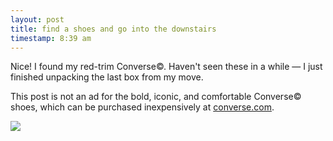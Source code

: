 ```yaml
---
layout: post
title: find a shoes and go into the downstairs
timestamp: 8:39 am
---
```


Nice! I found my red-trim Converse©. Haven't seen these in a while — I just finished unpacking the last box from my move.

This post is not an ad for the bold, iconic, and comfortable Converse© shoes, which can be purchased inexpensively at [converse.com](http://www.converse.com/us/en_us/c/converse). 

![](https://lh3.googleusercontent.com/6ci17aNNyJGkUGhfu7QS1p3OiTbzbMX5m1o6ZDxafLy3smjVmaQnM-JR0ZS_HyOnjin5yxDJ9I9w7g0wuYzWU1zCn5h57K9wIWm-ZLBKC7FhvMdgriXAyswsgMgVOdsmYdBF6aqVDY7EcD0HJ4zQj6BwdisIdiSRyGhHqKvC0S_3QxqvvxQQJbOQ0XiddyAFez-npZESfwD-R5Zf0_QjIMPLZOpXGCAQjkzS3zIKB4SjIcEp7elEBgwB1QHbvdV3FH-VSp_ngEPutFt-i1eCdwysafRKf-mVrxLKjoV5NV30IRC_XvKrSkdrVYZ7sveBtU6LXXPmpWt9SoKwJIfLaPITVgI7XVt-EMV6MEg9GBHdHB372wL7MSZ09_B3hDz_jjCxadv97niskYgnw-8ajoZ_9P8XGuB44VetTFhptEpYEKXO3IT7orWnFuCzTYS5A1TNk7iPgCsaiDz9rFeNkIpo8_0LvnJaUtSrjuRcI6T5-aiXFHPxrihEoX4QxilJaaFhB79LMUI_5Vnnlg2dZ2DKRJrc6tJ-UsZa_zdPjTxgQV0j6NbXmhsjagoZKgRjF3q5dvtGi6Ytw1jo87qG3rhXskMm4E5slmxFMJqZy6N_nflyiw=w603-h803-no)
